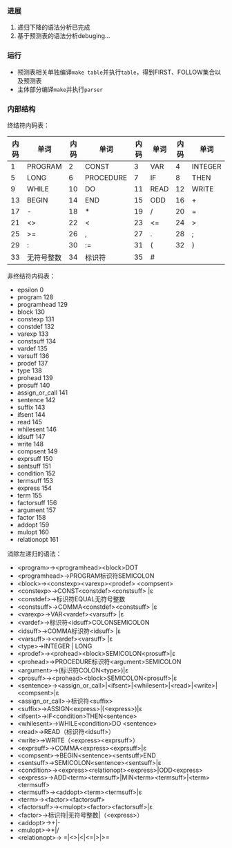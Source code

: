 ### 进展

1. 递归下降的语法分析已完成
2. 基于预测表的语法分析debuging...

### 运行

- 预测表相关单独编译`make table`并执行`table`，得到FIRST、FOLLOW集合以及预测表
- 主体部分编译`make`并执行`parser`

### 内部结构

终结符内码表：

| 内码 | 单词       | 内码 | 单词      | 内码 | 单词 | 内码 | 单词    |
| ---- | ---------- | ---- | --------- | ---- | ---- | ---- | ------- |
| 1    | PROGRAM    | 2    | CONST     | 3    | VAR  | 4    | INTEGER |
| 5    | LONG       | 6    | PROCEDURE | 7    | IF   | 8    | THEN    |
| 9    | WHILE      | 10   | DO        | 11   | READ | 12   | WRITE   |
| 13   | BEGIN      | 14   | END       | 15   | ODD  | 16   | +       |
| 17   | -          | 18   | *         | 19   | /    | 20   | =       |
| 21   | <>         | 22   | <         | 23   | <=   | 24   | >       |
| 25   | >=         | 26   | ,         | 27   | .    | 28   | ;       |
| 29   | :          | 30   | :=        | 31   | (    | 32   | )       |
| 33   | 无符号整数 | 34   | 标识符    | 35   | #    |      |         |

非终结符内码表：

- epsilon 0
- program 128
- programhead 129
- block 130
- constexp 131
- constdef 132
- varexp 133
- constsuff 134
- vardef 135
- varsuff 136
- prodef 137
- type 138
- prohead 139
- prosuff 140
- assign_or_call 141
- sentence 142
- suffix 143
- ifsent 144
- read 145
- whilesent 146
- idsuff 147
- write 148
- compsent 149
- exprsuff 150
- sentsuff 151
- condition 152
- termsuff 153
- express 154
- term 155
- factorsuff 156
- argument 157
- factor 158
- addopt 159
- mulopt 160
- relationopt 161

消除左递归的语法：

- \<program\>→\<programhead\>\<block\>DOT
- \<programhead\>→PROGRAM标识符SEMICOLON
- \<block\>→\<constexp>\<varexp>\<prodef> \<compsent>
- \<constexp>→CONST\<constdef>\<constsuff> |ε
- \<constdef>→标识符EQUAL无符号整数
- \<constsuff>→COMMA\<constdef>\<constsuff> |ε
- \<varexp>→VAR\<vardef>\<varsuff> |ε
- \<vardef>→标识符\<idsuff>COLON<type>SEMICOLON
- \<idsuff>→COMMA标识符\<idsuff> |ε
- \<varsuff>→\<vardef>\<varsuff> |ε
- \<type>→INTEGER | LONG
- \<prodef>→\<prohead>\<block>SEMICOLON\<prosuff>|ε
- \<prohead>→PROCEDURE标识符\<argument>SEMICOLON
- \<argument>→(标识符COLON\<type>)|ε
- \<prosuff>→\<prohead>\<block>SEMICOLON\<prosuff>|ε
- \<sentence>→<assign_or_call>|\<ifsent>|\<whilesent>|\<read>|\<write>|\<compsent>|ε
- <assign_or_call>→标识符\<suffix>
- \<suffix>→ASSIGN\<express>|(\<express>)|ε
- \<ifsent>→IF\<condition>THEN\<sentence>
- \<whilesent>→WHILE\<condition>DO \<sentence>
- \<read>→READ（标识符\<idsuff>）
- \<write>→WRITE（\<express>\<exprsuff>）
- \<exprsuff>→COMMA\<express>\<exprsuff>|ε
- \<compsent>→BEGIN\<sentence>\<sentsuff>END
- \<sentsuff>→SEMICOLON\<sentence>\<sentsuff>|ε
- \<condition>→\<express>\<relationopt>\<express>|ODD\<express>
- \<express>→ADD\<term>\<termsuff>|MIN\<term>\<termsuff>|\<term>\<termsuff>
- \<termsuff>→\<addopt>\<term>\<termsuff>|ε
- \<term>→\<factor>\<factorsuff>
- \<factorsuff>→\<mulopt>\<factor>\<factorsuff>|ε
- \<factor>→标识符|无符号整数|（\<express>）
- \<addopt>→+|-
- \<mulopt>→*|/
- \<relationopt>→ =|<>|<|<=|>|>=
